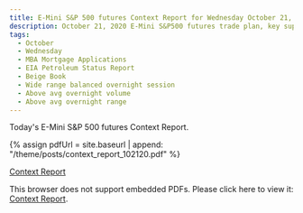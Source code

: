 ```yaml
---
title: E-Mini S&P 500 futures Context Report for Wednesday October 21, 2020
description: October 21, 2020 E-Mini S&P500 futures trade plan, key support and resistance zones, and volatility analysis.
tags:
  - October
  - Wednesday
  - MBA Mortgage Applications 
  - EIA Petroleum Status Report 
  - Beige Book 
  - Wide range balanced overnight session
  - Above avg overnight volume
  - Above avg overnight range
---
```


Today's E-Mini S&P 500 futures Context Report.

{% assign pdfUrl = site.baseurl | append: "/theme/posts/context_report_102120.pdf" %}

<a href="{{pdfUrl}}">Context Report</a>

<object data="{{pdfUrl}}" type="application/pdf" width="700px" height="700px">
    <p>This browser does not support embedded PDFs. Please click here to view it: <a href="{{pdfUrl}}">Context Report</a>.</p>
</object>

